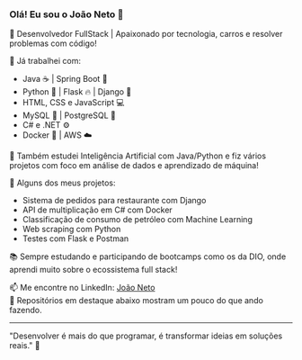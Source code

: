 ### Olá! Eu sou o João Neto 👋

🔧 Desenvolvedor FullStack | Apaixonado por tecnologia, carros e resolver problemas com código!

🚀 Já trabalhei com:
- Java ☕ | Spring Boot 🌱
- Python 🐍 | Flask 🔥 | Django 🧩
- HTML, CSS e JavaScript 💻
- MySQL 🐬 | PostgreSQL 🐘
- C# e .NET ⚙️
- Docker 🐳 | AWS ☁️

🧠 Também estudei Inteligência Artificial com Java/Python e fiz vários projetos com foco em análise de dados e aprendizado de máquina!

📌 Alguns dos meus projetos:
- Sistema de pedidos para restaurante com Django
- API de multiplicação em C# com Docker
- Classificação de consumo de petróleo com Machine Learning
- Web scraping com Python
- Testes com Flask e Postman

📚 Sempre estudando e participando de bootcamps como os da DIO, onde aprendi muito sobre o ecossistema full stack!

📫 Me encontre no LinkedIn: [João Neto](www.linkedin.com/in/devjoaobarbosa)  
🌱 Repositórios em destaque abaixo mostram um pouco do que ando fazendo.

---

"Desenvolver é mais do que programar, é transformar ideias em soluções reais." 🚀

